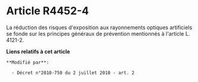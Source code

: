 # Article R4452-4

La réduction des risques d'exposition aux rayonnements optiques artificiels se fonde sur les principes généraux de prévention
mentionnés à l'article L. 4121-2.

**Liens relatifs à cet article**

	**Modifié par**:

	  - Décret n°2010-750 du 2 juillet 2010 - art. 2
